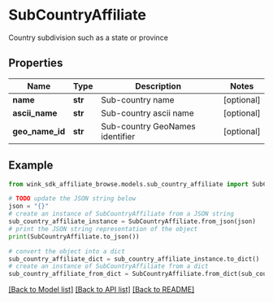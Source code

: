 # SubCountryAffiliate

Country subdivision such as a state or province

## Properties

Name | Type | Description | Notes
------------ | ------------- | ------------- | -------------
**name** | **str** | Sub-country name | [optional] 
**ascii_name** | **str** | Sub-country ascii name | [optional] 
**geo_name_id** | **str** | Sub-country GeoNames identifier | [optional] 

## Example

```python
from wink_sdk_affiliate_browse.models.sub_country_affiliate import SubCountryAffiliate

# TODO update the JSON string below
json = "{}"
# create an instance of SubCountryAffiliate from a JSON string
sub_country_affiliate_instance = SubCountryAffiliate.from_json(json)
# print the JSON string representation of the object
print(SubCountryAffiliate.to_json())

# convert the object into a dict
sub_country_affiliate_dict = sub_country_affiliate_instance.to_dict()
# create an instance of SubCountryAffiliate from a dict
sub_country_affiliate_from_dict = SubCountryAffiliate.from_dict(sub_country_affiliate_dict)
```
[[Back to Model list]](../README.md#documentation-for-models) [[Back to API list]](../README.md#documentation-for-api-endpoints) [[Back to README]](../README.md)


